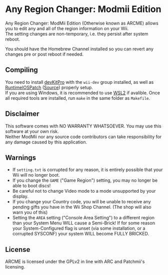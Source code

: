 # Any Region Changer: Modmii Edition

Any Region Changer: ModMii Edition (Otherwise known as ARCME) allows you to edit any and all of the region information on your Wii.  
The setting changes are non-temporary, i.e. they persist after system reboot.

You should have the Homebrew Channel installed so you can revert any changes pre or post reboot if needed.

## Compiling
You need to install [devKitPro](https://devkitpro.org/wiki/Getting_Started) with the `wii-dev` group installed, as well as [RuntimeIOSPatch](https://gbatemp.net/threads/wii-vwii-libruntimeiospatch.339606) ([Source](https://gitlab.com/Nanolx/homebrewfilter/-/tree/master/libruntimeiospatch)) properly setup.  
If you are using Windows, it is recommended to use [WSL2](https://docs.microsoft.com/en-us/windows/wsl/about) if avalible.
Once all required tools are installed, run `make` in the same folder as  `Makefile`.

## Disclaimer
This software comes with NO WARRANTY WHATSOEVER. You may use this software at your own risk.  
Neither ModMii nor any source code contributors can take responsibility for any damage caused by this application.  
  
## Warnings
 - If `setting.txt` is corrupted for any reason, it is entirely possible that your Wii will no longer boot. 
 - If you change the `GAME` ("Game Region") setting, you may no longer be able to boot discs!
 - Be careful not to change Video mode to a mode unsupported by your display.
 - If you change your Country code, you will be unable to receive any pending gifts you have in the Wii Shop Channel. (The shop will also warn you of this)
 - Setting the `AREA` setting ("Console Area Setting") to a different region than your System Menu WILL cause a Semi-Brick! If for some reason your System-Configured flag is unset (via some installation, or a corrupted SYSCONF) your system WILL become FULLY BRICKED. 

## License
ARCME is licensed under the GPLv2 in line with ARC and Patchmii's licensing.